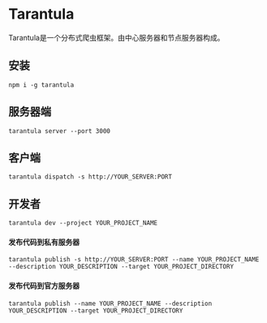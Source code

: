 # Tarantula

Tarantula是一个分布式爬虫框架。由中心服务器和节点服务器构成。

## 安装
`npm i -g tarantula`

## 服务器端
`tarantula server --port 3000`

## 客户端
`tarantula dispatch -s http://YOUR_SERVER:PORT`

## 开发者
`tarantula dev --project YOUR_PROJECT_NAME`

#### 发布代码到私有服务器
`tarantula publish -s http://YOUR_SERVER:PORT --name YOUR_PROJECT_NAME --description YOUR_DESCRIPTION --target YOUR_PROJECT_DIRECTORY`

#### 发布代码到官方服务器
`tarantula publish --name YOUR_PROJECT_NAME --description YOUR_DESCRIPTION --target YOUR_PROJECT_DIRECTORY`
